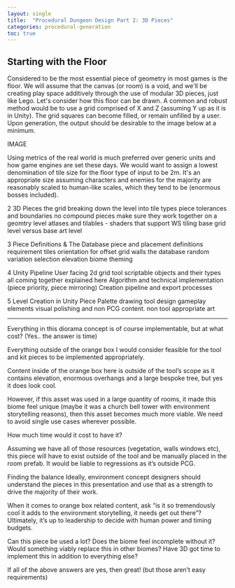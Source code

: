```yaml
---
layout: single
title:  "Procedural Dungeon Design Part 2: 3D Pieces"
categories: procedural-generation
toc: true
---
```

## Starting with the Floor

Considered to be the most essential piece of geometry in most games is the floor. We will assume that the canvas (or room) is a void, and we'll be creating play space additively through the use of modular 3D pieces, just like Lego. Let's consider how this floor can be drawn. A common and robust method would be to use a grid comprised of X and Z (assuming Y up as it is in Unity). The grid squares can become filled, or remain unfilled by a user. Upon generation, the output should be desirable to the image below at a minimum.

IMAGE

Using metrics of the real world is much preferred over generic units and how game engines are set these days. We would want to assign a lowest denomination of tile size for the floor type of input to be 2m. It's an appropriate size assuming characters and enemies for the majority are reasonably scaled to human-like scales, which they tend to be (enormous bosses included).















2 3D Pieces
the grid
breaking down the level into tile types
piece tolerances and boundaries
no compound pieces
make sure they work together on a geomtry level
atlases and tilables - shaders that support WS tiling
base grid level versus base art level


3 Piece Definitions & The Database
piece and placement definitions
requirement tiles
orientation for offset grid walls
the database
random variation selection
elevation
biome theming

4 Unity Pipeline
User facing 2d grid tool
scriptable objects and their types all coming together explained here
Algorithm and technical implementation (piece priority, piece mirroring)
Creation pipeline and export processes

5 Level Creation in Unity
Piece Palette
drawing tool design
gameplay elements
visual polishing and non PCG content. non tool appropriate art

- - -



Everything in this diorama concept is of course implementable, but at what cost?
(Yes.. the answer is time)

Everything outside of the orange box I would consider feasible for the tool and kit pieces to be implemented appropriately.

Content inside of the orange box here is outside of the tool’s scope as it contains elevation, enormous overhangs and a large bespoke tree, but yes it does look cool.

However, if this asset was used in a large quantity of rooms, it made this biome feel unique (maybe it was a church bell tower with environment storytelling reasons), then this asset becomes much more viable. 
We need to avoid single use cases wherever possible.

How much time would it cost to have it?

Assuming we have all of those resources (vegetation, walls windows etc), this piece will have to exist outside of the tool and be manually placed in the room prefab. It would be liable to regressions as it’s outside PCG.

Finding the balance
Ideally, environment concept designers should understand the pieces in this presentation and use that as a strength to drive the majority of their work.

When it comes to orange box related content, ask “is it so tremendously cool it adds to the environment storytelling, it needs get out there”? Ultimately, it’s up to leadership to decide with human power and timing budgets.

Can this piece be used a lot?
Does the biome feel incomplete without it?
Would something viably replace this in other biomes?
Have 3D got time to implement this in addition to everything else?

If all of the above answers are yes, then great! (but those aren’t easy requirements)